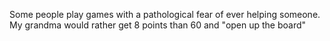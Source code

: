 Some people play games with a pathological fear of ever helping someone. My grandma would rather get 8 points than 60 and "open up the board"

